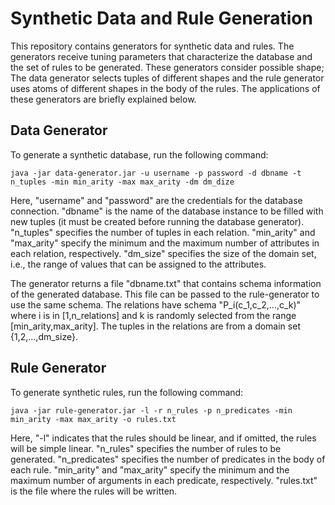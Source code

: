 # Synthetic Data and Rule Generation

This repository contains generators for synthetic data and rules. The generators receive tuning parameters that characterize the database and the set of rules to be generated. These generators consider possible shape; The data generator selects tuples of different shapes and the rule generator uses atoms of different shapes in the body of the rules. The applications of these generators are briefly explained below.

## Data Generator

To generate a synthetic database, run the following command:

```
java -jar data-generator.jar -u username -p password -d dbname -t n_tuples -min min_arity -max max_arity -dm dm_dize
```

Here, "username" and "password" are the credentials for the database connection. "dbname" is the name of the database instance to be filled with new tuples (it must be created before running the database generator). "n_tuples" specifies the number of tuples in each relation. "min_arity" and "max_arity" specify the minimum and the maximum number of attributes in each relation, respectively. "dm_size" specifies the size of the domain set, i.e., the range of values that can be assigned to the attributes.

The generator returns a file "dbname.txt" that contains schema information of the generated database. This file can be passed to the rule-generator to use the same schema. The relations have schema "P_i(c_1,c_2,...,c_k)" where i is in [1,n_relations] and k is randomly selected from the range [min_arity,max_arity]. The tuples in the relations are from a domain set {1,2,...,dm_size}.

## Rule Generator

To generate synthetic rules, run the following command:

```
java -jar rule-generator.jar -l -r n_rules -p n_predicates -min min_arity -max max_arity -o rules.txt
```
Here, "-l" indicates that the rules should be linear, and if omitted, the rules will be simple linear. "n_rules" specifies the number of rules to be generated. "n_predicates" specifies the number of predicates in the body of each rule. "min_arity" and "max_arity" specify the minimum and the maximum number of arguments in each predicate, respectively. "rules.txt" is the file where the rules will be written.

